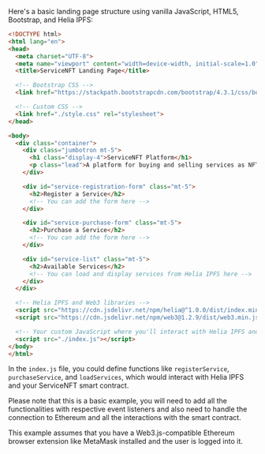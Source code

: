 Here's a basic landing page structure using vanilla JavaScript, HTML5, Bootstrap, and Helia IPFS:

```html
<!DOCTYPE html>
<html lang="en">
<head>
  <meta charset="UTF-8">
  <meta name="viewport" content="width=device-width, initial-scale=1.0">
  <title>ServiceNFT Landing Page</title>

  <!-- Bootstrap CSS -->
  <link href="https://stackpath.bootstrapcdn.com/bootstrap/4.3.1/css/bootstrap.min.css" rel="stylesheet">

  <!-- Custom CSS -->
  <link href="./style.css" rel="stylesheet">
</head>

<body>
  <div class="container">
    <div class="jumbotron mt-5">
      <h1 class="display-4">ServiceNFT Platform</h1>
      <p class="lead">A platform for buying and selling services as NFTs, powered by Helia IPFS</p>
    </div>

    <div id="service-registration-form" class="mt-5">
      <h2>Register a Service</h2>
      <!-- You can add the form here -->
    </div>

    <div id="service-purchase-form" class="mt-5">
      <h2>Purchase a Service</h2>
      <!-- You can add the form here -->
    </div>

    <div id="service-list" class="mt-5">
      <h2>Available Services</h2>
      <!-- You can load and display services from Helia IPFS here -->
    </div>
  </div>

  <!-- Helia IPFS and Web3 libraries -->
  <script src="https://cdn.jsdelivr.net/npm/helia@^1.0.0/dist/index.min.js" defer></script>
  <script src="https://cdn.jsdelivr.net/npm/web3@1.2.9/dist/web3.min.js"></script>

  <!-- Your custom JavaScript where you'll interact with Helia IPFS and your ServiceNFT smart contract -->
  <script src="./index.js"></script>
</body>
</html>
```

In the `index.js` file, you could define functions like `registerService`, `purchaseService`, and `loadServices`, which would interact with Helia IPFS and your ServiceNFT smart contract.

Please note that this is a basic example, you will need to add all the functionalities with respective event listeners and also need to handle the connection to Ethereum and all the interactions with the smart contract.

This example assumes that you have a Web3.js-compatible Ethereum browser extension like MetaMask installed and the user is logged into it.